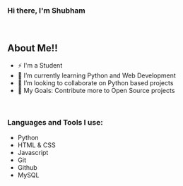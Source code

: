 ### Hi there, I'm Shubham 

<br />

## About Me!!

- ⚡ I'm a Student
- 🌱 I’m currently learning Python and Web Development
- 👯 I’m looking to collaborate on Python based projects
- 🥅 My Goals: Contribute more to Open Source projects

<br />

### Languages and Tools I use:

- Python
- HTML & CSS
- Javascript
- Git 
- Github
- MySQL




